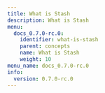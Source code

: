```yaml
---
title: What is Stash
description: What is Stash
menu:
  docs_0.7.0-rc.0:
    identifier: what-is-stash
    parent: concepts
    name: What is Stash
    weight: 10
menu_name: docs_0.7.0-rc.0
info:
  version: 0.7.0-rc.0
---
```


